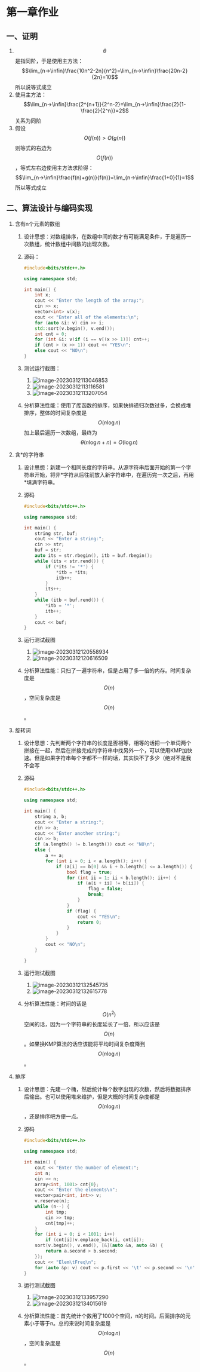 # 第一章作业

## 一、证明

1. $$\theta$$是指同阶，于是使用主方法：$$\lim_{n->\infin}\frac{10n^2-2n}{n^2}=\lim_{n->\infin}\frac{20n-2}{2n}=10$$所以说等式成立
2. 使用主方法：$$\lim_{n->\infin}\frac{2^{n+1}}{2^n-2}=\lim_{n->\infin}\frac{2}{1-\frac{2}{2^n}}=2$$关系为同阶
3. 假设$$O(f(n))>O(g(n))$$则等式的右边为$$O(f(n))$$，等式左右边使用主方法求阶得：$$\lim_{n->\infin}\frac{f(n)+g(n)}{f(n)}=\lim_{n->\infin}\frac{1+0}{1}=1$$所以等式成立

## 二、算法设计与编码实现

1. 含有n个元素的数组

    1. 设计思想：对数组排序，在数组中间的数才有可能满足条件，于是遍历一次数组，统计数组中间数的出现次数。

    2. 源码：

        ```c++
        #include<bits/stdc++.h>
        
        using namespace std;
        
        int main() {
            int x;
            cout << "Enter the length of the array:";
            cin >> x;
            vector<int> v(x);
            cout << "Enter all of the elements:\n";
            for (auto &i: v) cin >> i;
            std::sort(v.begin(), v.end());
            int cnt = 0;
            for (int &i: v)if (i == v[(x >> 1)]) cnt++;
            if (cnt > (x >> 1)) cout << "YES\n";
            else cout << "NO\n";
        }
        ```

    3. 测试运行截图：

        1. ![image-20230312113046853](1-03-孙潇桐/image-20230312113046853.png)
        2. ![image-20230312113116581](1-03-孙潇桐/image-20230312113116581.png)
        3. ![image-20230312113207054](1-03-孙潇桐/image-20230312113207054.png)

    4. 分析算法性能：使用了库函数的排序，如果快排递归次数过多，会换成堆排序，整体的时间复杂度是$$O(n\log n)$$加上最后遍历一次数组，最终为$$\theta(n\log n+n)=O(\log n)$$

2. 含*的字符串

    1. 设计思想：新建一个相同长度的字符串。从源字符串后面开始的第一个字符串开始，将非\*字符从后往前放入新字符串中，在遍历完一次之后，再用\*填满字符串。

    2. 源码

        ```c++
        #include<bits/stdc++.h>
        
        using namespace std;
        
        int main() {
            string str, buf;
            cout << "Enter a string:";
            cin >> str;
            buf = str;
            auto its = str.rbegin(), itb = buf.rbegin();
            while (its < str.rend()) {
                if (*its != '*') {
                    *itb = *its;
                    itb++;
                }
                its++;
            }
            while (itb < buf.rend()) {
                *itb = '*';
                itb++;
            }
            cout << buf;
        }
        ```

    3. 运行测试截图

        1. ![image-20230312120558934](1-03-孙潇桐/image-20230312120558934.png)
        2. ![image-20230312120616509](1-03-孙潇桐/image-20230312120616509.png)

    4. 分析算法性能：只扫了一遍字符串，但是占用了多一倍的内存。时间复杂度是$$O(n)$$，空间复杂度是$$O(n)$$。

3. 旋转词

    1. 设计思想：先判断两个字符串的长度是否相等，相等的话把一个单词两个拼接在一起，然后在拼接完成的字符串中找另外一个，可以使用KMP加快速。但是如果字符串每个字都不一样的话，其实快不了多少（绝对不是我不会写

    2. 源码

        ```c++
        #include<bits/stdc++.h>
        
        using namespace std;
        
        int main() {
            string a, b;
            cout << "Enter a string:";
            cin >> a;
            cout << "Enter another string:";
            cin >> b;
            if (a.length() != b.length()) cout << "NO\n";
            else {
                a += a;
                for (int i = 0; i < a.length(); i++) {
                    if (a[i] == b[0] && i + b.length() <= a.length()) {
                        bool flag = true;
                        for (int ii = 1; ii < b.length(); ii++) {
                            if (a[i + ii] != b[ii]) {
                                flag = false;
                                break;
                            }
                        }
                        if (flag) {
                            cout << "YES\n";
                            return 0;
                        }
                    }
                }
                cout << "NO\n";
            }
        
        }

    3. 运行测试截图

        1. ![image-20230312132545735](1-03-孙潇桐/image-20230312132545735.png)
        2. ![image-20230312132615778](1-03-孙潇桐/image-20230312132615778.png)

    4. 分析算法性能：时间的话是$$O(n^2)$$空间的话，因为一个字符串的长度延长了一倍，所以应该是$$O(n)$$。如果换KMP算法的话应该能将平均时间复杂度降到$$O(n\log n)$$。

4. 排序

    1. 设计思想：先建一个桶，然后统计每个数字出现的次数，然后将数据排序后输出。也可以使用堆来维护，但是大概的时间复杂度都是$$O(n\log n)$$，还是排序吧方便一点。

    2. 源码

        ```C++
        #include<bits/stdc++.h>
        
        using namespace std;
        
        int main() {
            cout << "Enter the number of element:";
            int n;
            cin >> n;
            array<int, 1001> cnt{0};
            cout << "Enter the elements\n";
            vector<pair<int, int>> v;
            v.reserve(n);
            while (n--) {
                int tmp;
                cin >> tmp;
                cnt[tmp]++;
            }
            for (int i = 0; i < 1001; i++)
                if (cnt[i])v.emplace_back(i, cnt[i]);
            sort(v.begin(), v.end(), [&](auto &a, auto &b) {
                return a.second > b.second;
            });
            cout << "Elem\tFreq\n";
            for (auto &p: v) cout << p.first << '\t' << p.second << '\n';
        }
        ```

    3. 运行测试截图

        1. ![image-20230312133957290](1-03-孙潇桐/image-20230312133957290.png)
        2. ![image-20230312134015619](1-03-孙潇桐/image-20230312134015619.png)

    4. 分析算法性能：首先统计个数用了1000个空间，n的时间。后面排序的元素小于等于n。总的来说时间复杂度是$$O(n\log n)$$，空间复杂度是$$O(n)$$。